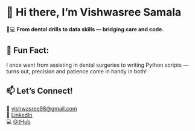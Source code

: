 # 👋 Hi there, I’m Vishwasree Samala

🦷💻 **From dental drills to data skills — bridging care and code.**  

## 🔁 Fun Fact: 
I once went from assisting in dental surgeries to writing Python scripts — turns out, precision and patience come in handy in both!

## 📫 Let’s Connect!
📧 [vishwasree98@gmail.com](mailto:vishwasree98@gmail.com)  
🔗 [LinkedIn](https://linkedin.com/in/vishwasree-samala)  
💻 [GitHub](https://github.com/vishwasree98)

